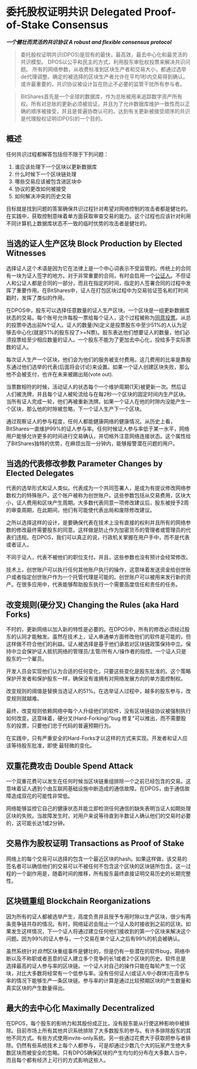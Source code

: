 # 委托股权证明共识 Delegated Proof-of-Stake Consensus


***一个健壮而灵活的共识协议 A robust and flexible consensus protocol***

>委托股权证明共识(DPOS)是现有的最快，最高效，最去中心化和最灵活的共识模型。 DPOS以公平和民主的方式，利用股东审批权投票来解决共识问题。 所有的网络参数，从收费标准到区块生产者和交易大小，都通过选举de代理调整。确定的被选择的区块生产者允许在平均1秒内交易得到确认。或许最重要的，共识协议被设计旨在防止不必要的监管干扰所有参与者。

>BitShares首先是一个全球的数据库，作为总账被用来追踪数字资产所有权。所有对总账的更新必须被验证，并且为了允许数据库维护一致性而以正确的顺序被接受，并且是普遍协商认可的。达到有关更新被接受顺序的共识是代理股权证明(DPOS)的一个目的。


## 概述

任何共识过程都解答包括但不限于下列问题：

1. 谁应该处理下一个区块以更新数据库
2. 什么时候下一个区块链处理
3. 哪些交易应该被包含进区块中
4. 协议的更改如何被接受
5. 如何解决冲突的历史交易

目标就是找到问题的答案确保共识过程针对希望对网络控制的攻击者都是健壮的。在实践中，获取控制意味着单方面获取审查交易的能力。这个过程也应该针对利用不同计算机上数据库状态不一致的临时优势的攻击者是健壮的。


## 当选的证人生产区块 Block Production by Elected Witnesses

选择证人这个术语是因为它在法律上是一个中心词表示不受监管的。传统上的合同有一块为证人签字的地方。对于非常重要的合同，有时会启用一个[公证人](https://en.wikipedia.org/wiki/Notary_public)。不但证人和公证人都是合同的一部分，而且在指定的时间，指定的人签署合同的过程中发挥了重要作用。在BitShares中，证人在打包区块过程中为交易验证签名和打时间戳时，发挥了类似的作用。

在DPOS中，股东可以选择任意数量的证人生产区块。一个区块是一组更新数据库状态的交易。每个账号允许每股一票给每个证人，这个过程被称为[同意投票](https://en.wikipedia.org/wiki/Approval_voting)。从总的投票中选出前N个证人。证人的数量(N)定义是投票股东中至少51%的人认为足够去中心化(就是51%的股东投了>=N票)。股东表达他们想要证人的数量，他们必须投票给至少相应数量的证人。一个股东不能为了更加去中心化，投给多于实际票数的证人。

每次证人生产一个区块，他们会为他们的服务被支付费用。这几费用的比率是靠股东通过他们选举的代表(后面将会讨论)来设置。如果一个证人创建区块失败，那么他不会被支付，也许在未来被踢出局(vote out).

当票数相符的时候，活动证人的状态每个一个维护周期(1天)被更新一次。然后证人们被洗牌，并且每个证人被轮流给与在每2秒一个区块的固定时间内生产区块。当所有证人完成一轮，他们再被重新洗牌。如果一个证人在他的时隙内没能产生一个区块，那么他的时隙被忽略，下一个证人生产下一个区块。

通过观察证人的参与程度，任何人都能健康网络的健康情况。从历史上看，BitShares一直维护99%的证人参与率。任何时候证人参与率低于某一水平，网络用户能够允许更多的时间进行交易确认，并切格外注意网络连接状态。这个属性给了BitShares独特的优势，在麻烦出现一分钟内，能够报警潜在问题的用户。

## 当选的代表修改参数 Parameter Changes by Elected Delegates

代表的选举形式和证人类似。代表成为一个共同签署人，是成为有提议修改网络参数权力的特殊账户。这个账户被称为创世账户。这些参数包括从交易费用，区块大小，证人费用和区块产生周期。大多数代表同意一项修改建议后，股东被授予2周的审查周期，在此期间，他们有可能使代表出局和废除修改建议。

之所以选择这样的设计，是要确保代表在技术上没有直接的权利并且所有的网络参数的修改最终需要股东的同意。这样做是防止作为加密货币的管理者或管理员的代表们违规。在DPOS，我们可以真正的说，行政机关掌握在用户手中，而不是代表或者证人。

不同于证人，代表不被他们的职位支付。并且，这些参数也没有预计会经常修改。

技术上，创世账户可以执行任何其他账户执行的操作，这意味着发送资金给创世账户或者指定创世账户作为一个托管代理是可能的。创世账户可以被用来发行新的资产。在很多应用中，代表能够帮助股东执行一个需要高度信任和责任的任务。

## 改变规则(硬分叉) Changing the Rules (aka Hard Forks)

不时的，更新网络以加入新的特性是必要的。在DPOS中，所有的修改必须经过股东的认同才能触发。虽然在技术上，证人串通单方面修改他们的软件是可能的，但这样做不符合他们的利益。证人被选择是基于他们承若对区块链政策保持中立。保持中立会保护证人抵抗网络的管理员/主管/所有人/操作者的指控。一个证人只是股东的一个雇员。

开发人员会实现他们认为合适的任何变化，只要这些变化是股东批准的。这个策略保护开发者和保护股东一样，确保没有谁拥有对网络发展方向的单方面控制权。

改变规则的阈值是替换当选证人的51%。在选举证人过程中，越多的股东参与，改变规则就越难。

最终，改变规则依赖网络中每个人升级他们的软件，没有区块链级协议被强制执行如何改变。这意味着，硬分叉(Hard-Forking)"bug 修复"可以推出，而不需要股东的投票，只要他们忠于代码的普遍预期行为。

在实践中，只有严重安全的Hard-Forks才以这样的方式来实现。开发者和证人应该等待股东批准，即使 最轻微的变化。

## 双重花费攻击 Double Spend Attack

一个双重花费可以发生在任何时候当区块链重组排除一个之前已经包含的交易。这意味着证人遇到个由互联网基础设施中断造成的通信故障。在DPOS，由于通信故障造成双花的可能性非常低。

网络能够监控它自己的健康状态并能立即检测任何通信的缺失表明当证人如期处理区块的失败。当故障发生时，对用户来说等待直到半数证人确认他们的交易时必要的，这可能长达1或2分钟。

## 交易作为股权证明 Transactions as Proof of Stake

网络上的每个交易可以选择的包含一个最近区块的hash。如果这样做，该交易的签名者可以确信他们的交易可以不被任何不包含这个区块的区块链所包含。这一过程的一个副作用是，随着时间的推移，所有股东最终直接证明交易历史的长期完整性。

## 区块链重组 Blockchain Reorganizations

因为所有的证人都被选举产生，高度负责并且授予专用时隙以生产区块，很少有两条竞争链共存的情况。有时，网络延迟会阻止一个证人及时接收到之前的区块。如果发生这样情况，下一个证人将通过建立任何他们接收到的第一个区块来解决这个问题。因为99%的证人参与，一个交易在单个证人之后有99%的机会被确认。

虽然系统针对*自然*区块重组事件是健壮的，但是仍有一些潜在的软件bug，网络中断以及不称职或者恶意的证人建立多个竞争的长1或者2个区块的历史。软件总是选择最高的证人参与率的区块链。一个证人对自己的操作只能在每轮产生一个区块，对比大多数将经常有一个低参与率。没有任何证人(或证人中小群体)在高参与率的情况下能够生产一条区块链。参与率的计算是通过比较预期区块的产生数量和真实区块的产生数量得出。

## 最大的去中心化 Maximally Decentralized

在DPOS，每个股东的影响力和其股份成正比，没有股东能从行使这种影响中被排除。目前市场上所有其他共识系统排除了大多数股东的参与。有许多排除股东的其他不同方式。有些方式使用invite-only系统。另一些通过花费大于获取把参与者排除。仍然有些系统技术上每个人都参与，可是却通过少数几个大的玩家产生绝大多数区块而被安全的忽略。只有DPOS确保区块的产生均匀的分布在大多数人当中，而且每个都有经济上可行的方式影响这些人。
